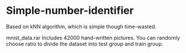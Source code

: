 # Simple-number-identifier

Based on kNN algorithm, which is simple though time-wasted.

mnist_data.rar
Includes 42000 hand-written pictures.
You can randomly choose ratio to divide the dataset into test group and train group. 
